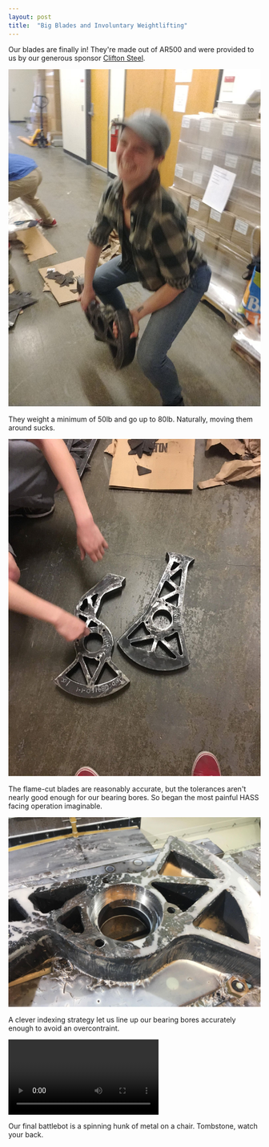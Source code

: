 ```yaml
---
layout: post
title:  "Big Blades and Involuntary Weightlifting"
---
```

Our blades are finally in! They're made out of AR500 and were provided to us by our generous sponsor [Clifton Steel](https://www.cliftonsteel.com/).

![](/img/posts/2019-3-18-blades/unboxing.jpg)

They weight a minimum of 50lb and go up to 80lb. Naturally, moving them around sucks.

![](/img/posts/2019-3-18-blades/tolerances.jpg)

The flame-cut blades are reasonably accurate, but the tolerances aren't nearly good enough for our bearing bores. So began the most painful HASS facing operation imaginable.

![](/img/posts/2019-3-18-blades/hass.jpg)

A clever indexing strategy let us line up our bearing bores accurately enough to avoid an overcontraint.

<video style='max-width: 100%;vertical-align:middle;' controls preload='metadata' onclick='(function(el){ if(el.paused) el.play(); else el.pause() })(this)'>
  <source src='/img/posts/2019-3-9-blades/spinny.mp4' type='video/mp4; codecs="avc1.42E01E, mp4a.40.2"'>
</video>

Our final battlebot is a spinning hunk of metal on a chair. Tombstone, watch your back.